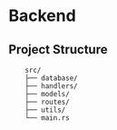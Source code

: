 # Backend

## Project Structure

```
    src/
    ├── database/
    ├── handlers/
    ├── models/
    ├── routes/
    ├── utils/
    └── main.rs
```
